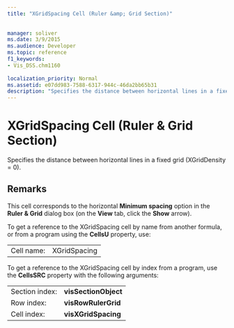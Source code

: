 ```yaml
---
title: "XGridSpacing Cell (Ruler &amp; Grid Section)"
 
 
manager: soliver
ms.date: 3/9/2015
ms.audience: Developer
ms.topic: reference
f1_keywords:
- Vis_DSS.chm1160
 
localization_priority: Normal
ms.assetid: e07dd983-7588-6317-944c-46da2bb65b31
description: "Specifies the distance between horizontal lines in a fixed grid (XGridDensity = 0)."
---
```


# XGridSpacing Cell (Ruler &amp; Grid Section)

Specifies the distance between horizontal lines in a fixed grid (XGridDensity = 0).
  
## Remarks

This cell corresponds to the horizontal **Minimum spacing** option in the **Ruler &amp; Grid** dialog box (on the **View** tab, click the **Show** arrow). 
  
To get a reference to the XGridSpacing cell by name from another formula, or from a program using the **CellsU** property, use: 
  
|||
|:-----|:-----|
|Cell name:  <br/> |XGridSpacing  <br/> |
   
To get a reference to the XGridSpacing cell by index from a program, use the **CellsSRC** property with the following arguments: 
  
|||
|:-----|:-----|
|Section index:  <br/> |**visSectionObject** <br/> |
|Row index:  <br/> |**visRowRulerGrid** <br/> |
|Cell index:  <br/> |**visXGridSpacing** <br/> |
   

